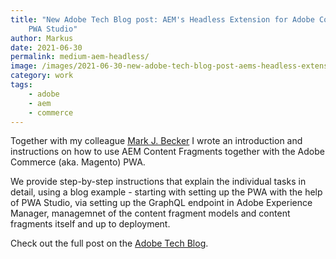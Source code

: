 ```yaml
---
title: "New Adobe Tech Blog post: AEM's Headless Extension for Adobe Commerce
    PWA Studio"
author: Markus
date: 2021-06-30
permalink: medium-aem-headless/
image: /images/2021-06-30-new-adobe-tech-blog-post-aems-headless-extension-for-adobe-commerce-pwa-studio/aem-pwa.jpeg
category: work
tags:
    - adobe
    - aem
    - commerce
---
```


Together with my colleague [Mark J. Becker](https://www.linkedin.com/in/marbec/) I wrote an introduction and instructions on how to use AEM Content Fragments together with the Adobe Commerce (aka. Magento) PWA.

We provide step-by-step instructions that explain the individual tasks in detail, using a blog example - starting with setting up the PWA with the help of PWA Studio, via setting up the GraphQL endpoint in Adobe Experience Manager, managemnet of the content fragment models and content fragments itself and up to deployment.

Check out the full post on the [Adobe Tech Blog](https://medium.com/adobetech/introducing-adobe-experience-managers-new-headless-extension-for-adobe-commerce-pwa-studio-12a0d6c5a4e9).
